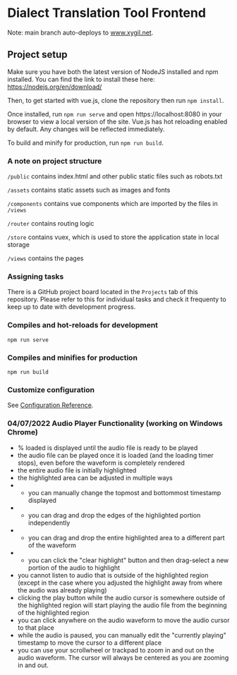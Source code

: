 # Dialect Translation Tool Frontend

Note: main branch auto-deploys to www.xygil.net.

## Project setup

Make sure you have both the latest version of NodeJS installed and npm installed.
You can find the link to install these here: https://nodejs.org/en/download/

Then, to get started with vue.js, clone the repository then run ```npm install```.

Once installed, run ```npm run serve``` and open https://localhost:8080 in your browser to view a local version of the site.
Vue.js has hot reloading enabled by default. Any changes will be reflected immediately.

To build and minify for production, run ```npm run build```.

### A note on project structure

```/public``` contains index.html and other public static files such as robots.txt

```/assets``` contains static assets such as images and fonts

```/components``` contains vue components which are imported by the files in ```/views```

```/router``` contains routing logic

```/store``` contains vuex, which is used to store the application state in local storage

```/views``` contains the pages

### Assigning tasks

There is a GitHub project board located in the ```Projects``` tab of this repository. Please refer to this for individual tasks and check it frequenty to keep up to date with development progress.

### Compiles and hot-reloads for development
```npm run serve```

### Compiles and minifies for production
```npm run build```

### Customize configuration
See [Configuration Reference](https://cli.vuejs.org/config/).

### 04/07/2022 Audio Player Functionality (working on Windows Chrome)

- % loaded is displayed until the audio file is ready to be played
- the audio file can be played once it is loaded (and the loading timer stops), even before the waveform is completely rendered
- the entire audio file is initially highlighted
- the highlighted area can be adjusted in multiple ways
- - you can manually change the topmost and bottommost timestamp displayed
- - you can drag and drop the edges of the highlighted portion independently
- - you can drag and drop the entire highlighted area to a different part of the waveform
- - you can click the "clear highlight" button and then drag-select a new portion of the audio to highlight
- you cannot listen to audio that is outside of the highlighted region (except in the case where you adjusted the highlight away from where the audio was already playing)
- clicking the play button while the audio cursor is somewhere outside of the highlighted region will start playing the audio file from the beginning of the highlighted region
- you can click anywhere on the audio waveform to move the audio cursor to that place
- while the audio is paused, you can manually edit the "currently playing" timestamp to move the cursor to a different place
- you can use your scrollwheel or trackpad to zoom in and out on the audio waveform.  The cursor will always be centered as you are zooming in and out.
